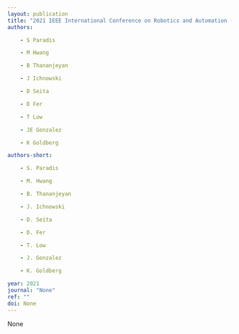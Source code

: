 ```yaml
---
layout: publication
title: "2021 IEEE International Conference on Robotics and Automation (ICRA)"
authors:

    - S Paradis

    - M Hwang

    - B Thananjeyan

    - J Ichnowski

    - D Seita

    - D Fer

    - T Low

    - JE Gonzalez

    - K Goldberg

authors-short:

    - S. Paradis

    - M. Hwang

    - B. Thananjeyan

    - J. Ichnowski

    - D. Seita

    - D. Fer

    - T. Low

    - J. Gonzalez

    - K. Goldberg

year: 2021
journal: "None"
ref: ""
doi: None
---
```


None
    